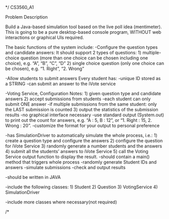 */ CS3560_A1

Problem Description

Build a Java-based simulation tool based on the live poll idea (mentimeter). This is going to be a pure desktop-based console program, WITHOUT web interactions or graphical UIs required.

The basic functions of the system include:
    -Configure the question types and candidate answers:
        It should support 2 types of questions: 
            1) multiple-choice question (more than one choice can be chosen including one choice), e.g. “A”, “B”, “C”, “D” 
            2) single choice question (only one choice can be chosen), e.g. “1. Right”, “2. Wrong” 
      
  -Allow students to submit answers
          Every student has:
              -unique ID stored as a STRING
              -can submit an answer to the iVote service

  -Voting Service, Configuration Notes:
      1) given question type and candidate answers
      2) accept submissions from students
          -each student can only submit ONE answer
          -if multiple submissions from the same student: only the LAST submission is counted
      3) output the statistics of the submission results
          -no graphical interface necessary
          -use standard output (System.out) to print out the count for answers, e.g. “A : 5, B : 12”, or “1. Right : 15, 2. Wrong : 20”. 
          -customize the format for your output to personal preference
        
  -has SimulationDriver to automatically simulate the whole process, i.e.:
          1) create a question type and configure the answers
          2) configure the question for iVote Service
          3) randomly generate a number students and the answers
          4) submit all the students’ answers to iVote Service
          5) call the Voting Service output function to display the result. 
      -should contain a main() method that triggers whole process
          -randomly generate Student IDs and answers
          -simulate submissions
          -check and output results

-should be written in JAVA

-include the following classes:
    1) Student
    2) Question
    3) VotingService
    4) SimulationDriver

-include more classes where necessary(not required)

/*
